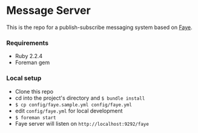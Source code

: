 # Message Server

This is the repo for a publish-subscribe messaging system based on
[Faye](http://faye.jcoglan.com/).

### Requirements

* Ruby 2.2.4
* Foreman gem

### Local setup

* Clone this repo
* cd into the project's directory and `$ bundle install`
* `$ cp config/faye.sample.yml config/faye.yml`
* edit `config/faye.yml` for local development
* `$ foreman start`
* Faye server will listen on `http://localhost:9292/faye`
